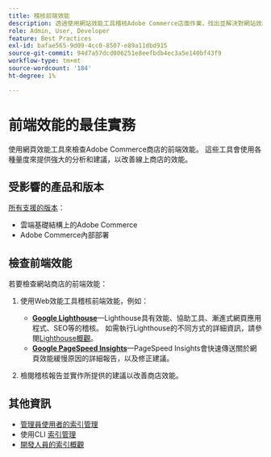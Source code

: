 ```yaml
---
title: 稽核前端效能
description: 透過使用網站效能工具稽核Adobe Commerce店面作業，找出並解決對網站效能產生負面影響的問題。
role: Admin, User, Developer
feature: Best Practices
exl-id: bafae565-9d09-4cc0-8507-e89a11dbd915
source-git-commit: 94d7a57dcd006251e8eefbdb4ec3a5e140bf43f9
workflow-type: tm+mt
source-wordcount: '184'
ht-degree: 1%

---
```


# 前端效能的最佳實務

使用網頁效能工具來檢查Adobe Commerce商店的前端效能。
這些工具會使用各種量度來提供強大的分析和建議，以改善線上商店的效能。

## 受影響的產品和版本

[所有支援的版本](../../../release/versions.md)：

- 雲端基礎結構上的Adobe Commerce
- Adobe Commerce內部部署

## 檢查前端效能

若要檢查網站商店的前端效能：

1. 使用Web效能工具稽核前端效能，例如：

   - **[Google Lighthouse](https://web.dev/measure/)**—Lighthouse具有效能、協助工具、漸進式網頁應用程式、SEO等的稽核。 如需執行Lighthouse的不同方式的詳細資訊，請參閱[Lighthouse概觀](https://developer.chrome.com/docs/lighthouse/overview)。
   - **[Google PageSpeed Insights](https://pagespeed.web.dev/)**—PageSpeed Insights會快速傳送關於網頁效能緩慢原因的詳細報告，以及修正建議。

1. 檢閱稽核報告並實作所提供的建議以改善商店效能。

## 其他資訊

- [管理員使用者的索引管理](../../../configuration/cli/manage-indexers.md#configure-indexers)
- 使用CLI [索引管理](https://experienceleague.adobe.com/docs/commerce-operations/configuration-guide/cli/manage-indexers.html)
- [開發人員的索引概觀](https://developer.adobe.com/commerce/php/development/components/indexing/)
